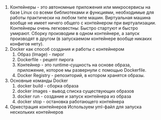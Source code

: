1. Контейнеры - это автономные приложения или микросервисы на базе Linux со всеми библиотеками и функциями, необходимые для работы практически на любом типе машин.
	Виртуальная машина вообще не имеет ничего общего с контейнером при виртуализации.
	Контейнеры очень легковестны: Быстро стартуют и быстро умирают.
	Сборку производим в одном контейнере, а запуск производят в другом (в запускаемом контейнере вообще никаких конфигов нету). 
2. Docker как способ создания и работы с контейнером 
	1. Образ (Image) - пирог
	2. Dockerfile - рецепт пирога
	3. Контейнер - это runtime-сущность на основе образа, приложение, которое мы развернули с помощью Dockerfile.
	4. Docker Registry - репозиторий, в котором хранятся образы.
3. Основные команды Docker
	1. docker build - сборка образа
	2. docker images - вывод списка существующих образов
	3. docker run - создание и запуск контейнера из образа
	4. docker stop - остановка работающего контейнера
4. Оркестрация контейнеров
	Используем yml-файл для запуска нескольких контейнеров
